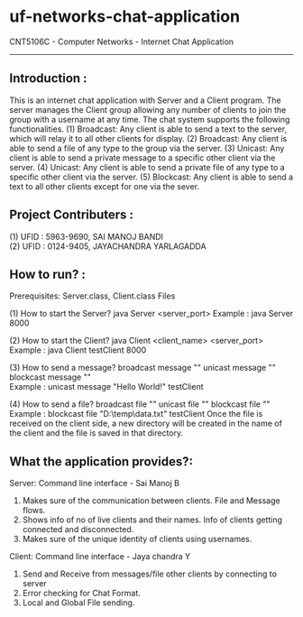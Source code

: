 # uf-networks-chat-application
CNT5106C - Computer Networks - Internet Chat Application
*********************************************************


Introduction :
------------

This is an internet chat application with Server and a Client program. The server manages the Client group allowing any number of clients to join the group with a username at any time. The chat system supports the following functionalities.
(1) Broadcast: Any client is able to send a text to the server, which will relay it to all other clients for display.
(2) Broadcast: Any client is able to send a file of any type to the group via the server.
(3) Unicast: Any client is able to send a private message to a specific other client via the server.
(4) Unicast: Any client is able to send a private file of any type to a specific other client via the server.
(5) Blockcast: Any client is able to send a text to all other clients except for one via the sever.



Project Contributers :
--------------------

(1) UFID : 5963-9690, SAI MANOJ BANDI	
(2) UFID : 0124-9405, JAYACHANDRA YARLAGADDA 



How to run? :
-----------
Prerequisites: Server.class, Client.class Files

(1) How to start the Server?
	java Server <server_port>
	Example : java Server 8000

(2) How to start the Client?
	java Client <client_name> <server_port>
	Example : java Client testClient 8000

(3) How to send a message?
        broadcast message "<message>"
        unicast   message "<message>" <username>
        blockcast message "<message>" <username>		
	Example : unicast message "Hello World!" testClient

(4) How to send a file?
        broadcast file "<filepath>"
        unicast   file "<filepath>" <username>
        blockcast file "<filepath>" <username>
	Example : blockcast file "D:\\temp\\data.txt" testClient
Once the file is received on the client side, a new directory will be created in the name of the client and the file is saved in that directory.


What the application provides?:
--------------------------------
Server: Command line interface - Sai Manoj B
1. Makes sure of the communication between clients. File and Message flows.
2. Shows info of no of live clients and their names. Info of clients getting connected and disconnected.
3. Makes sure of the unique identity of clients using usernames.

Client: Command line interface - Jaya chandra Y
1. Send and Receive from messages/file other clients by connecting to server
2. Error checking for Chat Format. 
3. Local and Global File sending.
